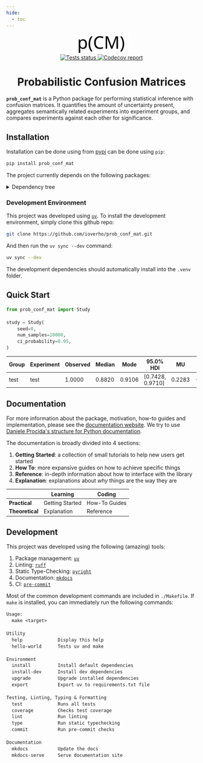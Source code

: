 ```yaml
---
hide:
  - toc
---
```


<div style="text-align: center;" align="center">
<picture>
  <source media="(prefers-color-scheme: dark)" srcset="_static/logo_rectangle.svg">
  <source media="(prefers-color-scheme: light)" srcset="_static/logo_rectangle.svg">
  <img alt="Logo" src="_static/logo_rectangle.svg" width="150px">
</picture>
<div style="text-align: center;" align="center">

<a href="https://github.com/ioverho/prob_conf_mat/actions/workflows/test.yaml" >
 <img src="https://github.com/ioverho/prob_conf_mat/actions/workflows/test.yaml/badge.svg"/ alt="Tests status">
</a>

<a href="https://codecov.io/github/ioverho/prob_conf_mat" >
 <img src="https://codecov.io/github/ioverho/prob_conf_mat/graph/badge.svg?token=EU85JBF8M2"/ alt="Codecov report">
</a>

<h1>Probabilistic Confusion Matrices</h1>

</div>
</div>

**`prob_conf_mat`** is a Python package for performing statistical inference with confusion matrices. It quantifies the amount of uncertainty present, aggregates semantically related experiments into experiment groups, and compares experiments against each other for significance.

## Installation

<!-- Add a link to pypi repository -->
Installation can be done using from [pypi]() can be done using `pip`:

```bash
pip install prob_conf_mat
```

The project currently depends on the following packages:

<details>
  <summary>Dependency tree</summary>

```txt
bayes-conf-mat v0.1.0
├── jaxtyping v0.3.2
├── matplotlib v3.10.3
├── numpy v2.3.0
├── scipy v1.15.3
├── seaborn v0.13.2
│   └── pandas v2.3.0
└── tabulate v0.9.0

```

</details>

### Development Environment

This project was developed using [`uv`](https://docs.astral.sh/uv/). To install the development environment, simply clone this github repo:

```bash
git clone https://github.com/ioverho/prob_conf_mat.git
```

And then run the `uv sync --dev` command:

```bash
uv sync --dev
```

The development dependencies should automatically install into the `.venv` folder.

## Quick Start

```python
from prob_conf_mat import Study

study = Study(
    seed=0,
    num_samples=10000,
    ci_probability=0.95,
)
```

<!-- Add experiment -->
<!-- Add metric -->
<!-- Request summary -->

| Group   | Experiment   |   Observed |   Median |   Mode |        95.0% HDI |     MU |    Skew |   Kurt |
|---------|--------------|------------|----------|--------|------------------|--------|---------|--------|
| test    | test         |     1.0000 |   0.8820 | 0.9106 | [0.7428, 0.9710] | 0.2283 | -0.9474 | 1.2644 |

<!-- Plot something -->

## Documentation

<!-- Link to the documentation here -->
<!-- Include table with some quick start tutorials -->
For more information about the package, motivation, how-to guides and implementation, please see the [documentation website](). We try to use [Daniele Procida's structure for Python documentation](https://docs.divio.com/documentation-system/).

The documentation is broadly divided into 4 sections:

1. **Getting Started**: a collection of small tutorials to help new users get started
2. **How To**: more expansive guides on how to achieve specific things
3. **Reference**: in-depth information about how to interface with the library
4. **Explanation**: explanations about *why* things are the way they are

|                 | Learning        | Coding        |
| --------------- | --------------- | ------------- |
| **Practical**   | Getting Started | How-To Guides |
| **Theoretical** | Explanation     | Reference     |

## Development

This project was developed using the following (amazing) tools:

1. Package management: [`uv`](https://docs.astral.sh/uv/)
2. Linting: [`ruff`](https://docs.astral.sh/ruff/)
3. Static Type-Checking: [`pyright`](https://microsoft.github.io/pyright/)
4. Documentation: [`mkdocs`](https://www.mkdocs.org/)
5. CI: [`pre-commit`](https://pre-commit.com/)

Most of the common development commands are included in `./Makefile`. If `make` is installed, you can immediately run the following commands:

```txt
Usage:
  make <target>

Utility
  help             Display this help
  hello-world      Tests uv and make

Environment
  install          Install default dependencies
  install-dev      Install dev dependencies
  upgrade          Upgrade installed dependencies
  export           Export uv to requirements.txt file

Testing, Linting, Typing & Formatting
  test             Runs all tests
  coverage         Checks test coverage
  lint             Run linting
  type             Run static typechecking
  commit           Run pre-commit checks

Documentation
  mkdocs           Update the docs
  mkdocs-serve     Serve documentation site
```

